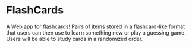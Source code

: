 # FlashCards
A Web app for flashcards! Pairs of items stored in a flashcard-like format that users can then use to learn something new or play a guessing game. Users will be able to study cards in a randomized order.
